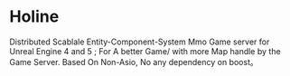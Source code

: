 # Holine
Distributed Scablale Entity-Component-System  Mmo Game server for Unreal Engine 4 and 5 ; For A better Game/ with more Map handle by  the Game Server. Based On Non-Asio, No any dependency on boost。
